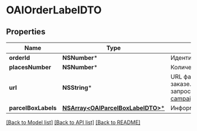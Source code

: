 # OAIOrderLabelDTO

## Properties
Name | Type | Description | Notes
------------ | ------------- | ------------- | -------------
**orderId** | **NSNumber*** | Идентификатор заказа. | 
**placesNumber** | **NSNumber*** | Количество коробок в заказе. | 
**url** | **NSString*** | URL файла с ярлыками‑наклейками на все коробки в заказе.  Соответствует URL, по которому выполняется запрос [GET campaigns/{campaignId}/orders/{orderId}/delivery/labels](../../reference/orders/generateOrderLabels.md).  | 
**parcelBoxLabels** | [**NSArray&lt;OAIParcelBoxLabelDTO&gt;***](OAIParcelBoxLabelDTO.md) | Информация на ярлыке. | 

[[Back to Model list]](../README.md#documentation-for-models) [[Back to API list]](../README.md#documentation-for-api-endpoints) [[Back to README]](../README.md)



